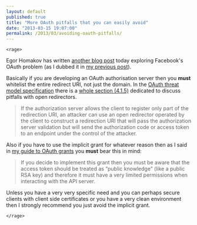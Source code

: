 ```yaml
---
layout: default
published: true
title: "More OAuth pitfalls that you can easily avoid"
date: "2013-03-15 19:07:00"
permalink: /2013/03/avoiding-oauth-pitfalls/
---
```


`<rage>`

Egor Homakov has written [another blog post](http://homakov.blogspot.co.uk/2013/03/redirecturi-is-achilles-heel-of-oauth.html?m=1) today exploring Facebook's OAuth problem (as I dubbed it in [my previous post](http://alexbilbie.com/2013/02/facebooks-oauth-problem/)).

Basically if you are developing an OAuth authorisation server then you **must** whitelist the entire redirect URI, not just the domain. In the [OAuth threat model specification](http://tools.ietf.org/html/draft-ietf-oauth-v2-threatmodel-08#section-4.1.5) there is a [whole section (4.1.5)](http://tools.ietf.org/html/draft-ietf-oauth-v2-threatmodel-08#section-4.1.5) dedicated to discuss pitfalls with open redirectors.

> If the authorization server allows the client to register only part of the redirection URI, an attacker can use an open redirector operated by the client to construct a redirection URI that will pass the authorization server validation but will send the authorization code or access token to an endpoint under the control of the attacker.

Also if you have to use the implicit grant for whatever reason then as I said in [my guide to OAuth grants](http://alexbilbie.com/2013/02/a-guide-to-oauth-2-grants/) you **must** bear this in mind:

> If you decide to implement this grant then you must be aware that the access token should be treated as “public knowledge” (like a public RSA key) and therefore it must have a very limited permissions when interacting with the API server.

Unless you have a very very specific need and you can perhaps secure clients with client side certificates or you have a very clean environment then I strongly recommend you just avoid the implicit grant.

`</rage>`